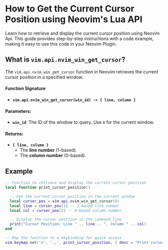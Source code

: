 # How to Get the Current Cursor Position using Neovim's Lua API

Learn how to retrieve and display the current cursor position using Neovim Api. This guide provides step-by-step instructions with a code example, making it easy to use this code in your Neovim Plugin.

## What is `vim.api.nvim_win_get_cursor`?

The `vim.api.nvim_win_get_cursor` function in Neovim retrieves the current cursor position in a specified window.

#### Function Signature
- **`vim.api.nvim_win_get_cursor(win_id) -> { line, column }`**

#### Parameters:
- **`win_id`**: The ID of the window to query. Use `0` for the current window.

#### Returns:
- **`{ line, column }`**
  - The **line number** (1-based).
  - The **column number** (0-based).

## Example
```lua
-- Function to retrieve and display the current cursor position
local function print_cursor_position()

  -- Get the current cursor position in the current window
  local cursor_pos = vim.api.nvim_win_get_cursor(0)
  local line = cursor_pos[1] -- 1-based line number
  local col = cursor_pos[2] -- 0-based column number

  -- Display the cursor position in the command line
  print("Cursor Position: Line " .. line .. ", Column " .. col)
end

-- Map the function to a keybinding for quick access
vim.keymap.set('n', ',,', print_cursor_position, { desc = "Print cursor position" })
```

